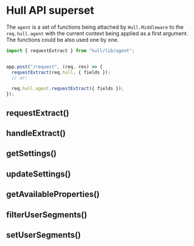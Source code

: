 # Hull API superset
The `agent` is a set of functions being attached by `Hull.Middleware` to the `req.hull.agent`
with the current context being applied as a first argument.
The functions could be also used one by one.

```js
import { requestExtract } from "hull/lib/agent";


app.post("/request", (req, res) => {
  requestExtract(req.hull, { fields });
  // or:

  req.hull.agent.requestExtract({ fields });
});
```

## requestExtract()
## handleExtract()

## getSettings()
## updateSettings()

## getAvailableProperties()

## filterUserSegments()
## setUserSegments()



